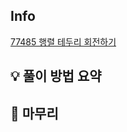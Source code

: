 ## Info
[77485 행렬 테두리 회전하기](https://school.programmers.co.kr/learn/courses/30/lessons/77485)

## 💡 풀이 방법 요약


## 🙂 마무리

